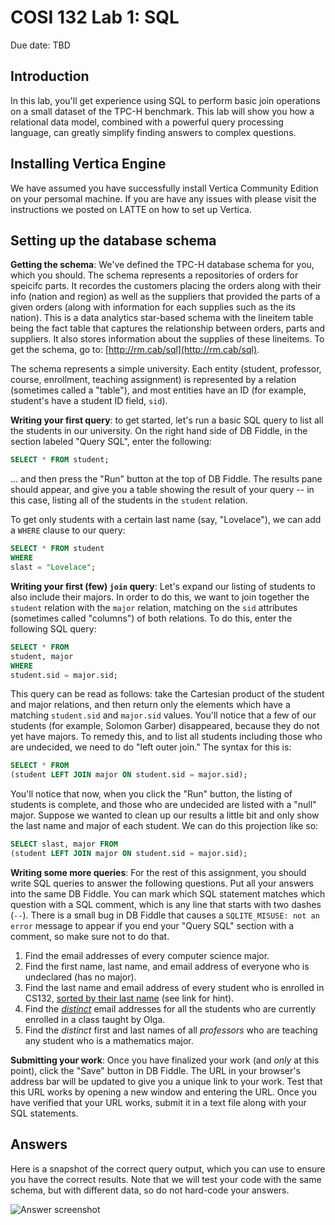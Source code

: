 # COSI 132 Lab 1: SQL

Due date: TBD
    
## Introduction
In this lab, you'll get experience using SQL to perform basic join operations on a small dataset of the TPC-H benchmark. This lab will show you how a relational data model, combined with a powerful query processing language, can greatly simplify finding answers to complex questions.

## Installing Vertica Engine 
We have assumed you have successfully install Vertica Community Edition on your persomal machine. If you are have any issues with please visit the instructions we posted on LATTE on how to set up Vertica. 

## Setting up the database schema

**Getting the schema**:  We've defined the TPC-H database schema for you, which you should. The schema represents a repositories of orders for speicifc parts. It recordes the customers placing the orders along with their info (nation and region) as well as the suppliers that provided the parts of a given orders (along with information for each supplies such as the its nation). This is a data analytics star-based schema with the lineitem table being the fact table that captures the relationship between orders, parts and suppliers. It also stores information about the supplies of these lineitems.
To get the schema, go to: [http://rm.cab/sql](http://rm.cab/sql). 

The schema represents a simple university. Each entity (student, professor, course, enrollment, teaching assignment) is represented by a relation (sometimes called a "table"), and most entities have an ID (for example, student's have a student ID field, `sid`).

**Writing your first query**: to get started, let's run a basic SQL query to list all the students in our university. On the right hand side of DB Fiddle, in the section labeled "Query SQL", enter the following:

```sql
SELECT * FROM student;
```

... and then press the "Run" button at the top of DB Fiddle. The results pane should appear, and give you a table showing the result of your query -- in this case, listing all of the students in the `student` relation.

To get only students with a certain last name (say, "Lovelace"), we can add a `WHERE` clause to our query:

```sql
SELECT * FROM student
WHERE 
slast = "Lovelace";
```

**Writing your first (few) `join` query**: Let's expand our listing of students to also include their majors. In order to do this, we want to join together the `student` relation with the `major` relation, matching on the `sid` attributes (sometimes called "columns") of both relations. To do this, enter the following SQL query:

```sql
SELECT * FROM
student, major
WHERE
student.sid = major.sid;
```
This query can be read as follows: take the Cartesian product of the student and major relations, and then return only the elements which have a matching `student.sid` and `major.sid` values. You'll notice that a few of our students (for example, Solomon Garber) disappeared, because they do not yet have majors. To remedy this, and to list all students including those who are undecided, we need to do "left outer join." The syntax for this is:

```sql
SELECT * FROM
(student LEFT JOIN major ON student.sid = major.sid);
```

You'll notice that now, when you click the "Run" button, the listing of students is complete, and those who are undecided are listed with a "null" major. Suppose we wanted to clean up our results a little bit and only show the last name and major of each student. We can do this projection like so:

```sql
SELECT slast, major FROM
(student LEFT JOIN major ON student.sid = major.sid);
```

**Writing some more queries**: For the rest of this assignment, you should write SQL queries to answer the following questions. Put all your answers into the same DB Fiddle. You can mark which SQL statement matches which question with a SQL comment, which is any line that starts with two dashes (`--`). There is a small bug in DB Fiddle that causes a `SQLITE_MISUSE: not an error` message to appear if you end your "Query SQL" section with a comment, so make sure not to do that.

1. Find the email addresses of every computer science major. 
2. Find the first name, last name, and email address of everyone who is undeclared (has no major).
3. Find the last name and email address of every student who is enrolled in CS132, [sorted by their last name](https://www.w3schools.com/SQL/sql_orderby.asp) (see link for hint).
4. Find the [*distinct*](https://www.w3schools.com/Sql/sql_distinct.asp) email addresses for all the students who are currently enrolled in a class taught by Olga.
5. Find the *distinct* first and last names of all *professors* who are teaching any student who is a mathematics major.

**Submitting your work**: Once you have finalized your work (and *only* at this point), click the "Save" button in DB Fiddle. The URL in your browser's address bar will be updated to give you a unique link to your work. Test that this URL works by opening a new window and entering the URL. Once you have verified that your URL works, submit it in a text file along with your SQL statements.

## Answers
Here is a snapshot of the correct query output, which you can use to ensure you have the correct results. Note that we will test your code with the same schema, but with different data, so do not hard-code your answers.

![Answer screenshot](http://cs.brandeis.edu/~rcmarcus/cs132/lab1/shot2.png)

